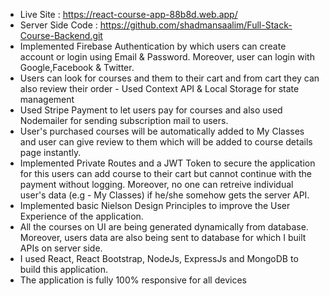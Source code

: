 * Live Site : https://react-course-app-88b8d.web.app/
* Server Side Code : https://github.com/shadmansaalim/Full-Stack-Course-Backend.git
* Implemented Firebase Authentication by which users can create account or login using Email & Password. Moreover, user can login with Google,Facebook & Twitter. 
* Users can look for courses and them to their cart and from cart they can also review their order - Used Context API & Local Storage for state management
* Used Stripe Payment to let users pay for courses and also used Nodemailer for sending subscription mail to users.
* User's purchased courses will be automatically added to My Classes and user can give review to them which will be added to course details page instantly.
* Implemented Private Routes and a JWT Token to secure the application for this users can add course to their cart but cannot continue with the payment without logging. Moreover, no one can retreive individual user's data (e.g - My Classes) if he/she somehow gets the server API.
* Implemented basic Nielson Design Principles to improve the User Experience of the application.
* All the courses on UI are being generated dynamically from database. Moreover, users data are also being sent to database for which I built APIs on server side.
* I used React, React Bootstrap, NodeJs, ExpressJs and MongoDB to build this application.
* The application is fully 100% responsive for all devices
